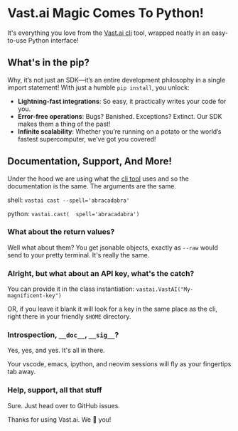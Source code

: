# Vast.ai Magic Comes To Python!
It's everything you love from the [Vast.ai cli](https://github.com/vast-ai/vast-python) tool, wrapped neatly in an easy-to-use Python interface!

## What's in the pip?
Why, it’s not just an SDK—it’s an entire development philosophy in a single import statement! With just a humble `pip install`, you unlock:

 * **Lightning-fast integrations**: So easy, it practically writes your code for you.
 * **Error-free operations**: Bugs? Banished. Exceptions? Extinct. Our SDK makes them a thing of the past!
 * **Infinite scalability**: Whether you’re running on a potato or the world’s fastest supercomputer, we’ve got you covered!

## Documentation, Support, And More!
Under the hood we are using what the [cli tool](https://github.com/vast-ai/vast-python) uses and so the documentation is the same. The arguments are the same. 

shell: `vastai cast --spell='abracadabra'` 

python: `vastai.cast(  spell='abracadabra')`

### What about the return values?
Well what about them? You get jsonable objects, exactly as `--raw` would send to your pretty terminal. It's really the same.

### Alright, but what about an API key, what's the catch?
You can provide it in the class instantiation: `vastai.VastAI("My-magnificent-key")`

OR, if you leave it blank it will look for a key in the same place as the cli, right there in your friendly `$HOME` directory.

### Introspection, `__doc__`, `__sig__`?
Yes, yes, and yes. It's all in there. 

Your vscode, emacs, ipython, and neovim sessions will fly as your fingertips tab away.

### Help, support, all that stuff
Sure. Just head over to GitHub issues.

Thanks for using Vast.ai. We 💖 you!
